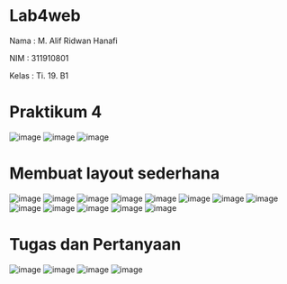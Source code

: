 # Lab4web
Nama		: M. Alif Ridwan Hanafi

NIM		: 311910801

Kelas		: Ti. 19. B1


# Praktikum 4

![image](https://user-images.githubusercontent.com/81422149/114664128-778cd080-9d25-11eb-9d7d-f672a1bde12c.png)
![image](https://user-images.githubusercontent.com/81422149/114664134-7a87c100-9d25-11eb-97ee-033ac3fe627b.png)
![image](https://user-images.githubusercontent.com/81422149/114664142-7d82b180-9d25-11eb-8ff8-791fc04a809d.png)

# Membuat layout sederhana

![image](https://user-images.githubusercontent.com/81422149/114664188-8a070a00-9d25-11eb-9277-da3bd52b8a62.png)
![image](https://user-images.githubusercontent.com/81422149/114664262-a5721500-9d25-11eb-85d1-bb4a1f58aaab.png)
![image](https://user-images.githubusercontent.com/81422149/114664265-a73bd880-9d25-11eb-8b86-dbdfdbf5a394.png)
![image](https://user-images.githubusercontent.com/81422149/114664274-ab67f600-9d25-11eb-8fc6-73907f96c3eb.png)
![image](https://user-images.githubusercontent.com/81422149/114664278-ae62e680-9d25-11eb-8968-0d73cd8c26f6.png)
![image](https://user-images.githubusercontent.com/81422149/114664286-b15dd700-9d25-11eb-90f4-20e09b30a6f8.png)
![image](https://user-images.githubusercontent.com/81422149/114664295-b3c03100-9d25-11eb-86e0-9d029178e7d8.png)
![image](https://user-images.githubusercontent.com/81422149/114664302-b6bb2180-9d25-11eb-9fe9-8dc5949d9992.png)
![image](https://user-images.githubusercontent.com/81422149/114664310-b9b61200-9d25-11eb-817d-5c252d24d757.png)
![image](https://user-images.githubusercontent.com/81422149/114664319-bcb10280-9d25-11eb-9dc5-01f26423a27a.png)
![image](https://user-images.githubusercontent.com/81422149/114664333-c20e4d00-9d25-11eb-95e8-61ef094f255c.png)
![image](https://user-images.githubusercontent.com/81422149/114664347-c470a700-9d25-11eb-9acf-cd002a0ef874.png)
![image](https://user-images.githubusercontent.com/81422149/114664361-c76b9780-9d25-11eb-88fe-5c0afef7d239.png)

# Tugas dan Pertanyaan

![image](https://user-images.githubusercontent.com/81422149/114664380-cfc3d280-9d25-11eb-9557-c0411b1c439a.png)
![image](https://user-images.githubusercontent.com/81422149/114664389-d2bec300-9d25-11eb-8b0c-0369e45b514b.png)
![image](https://user-images.githubusercontent.com/81422149/114664398-d6524a00-9d25-11eb-84ff-7742b207d6e3.png)
![image](https://user-images.githubusercontent.com/81422149/114664459-eb2edd80-9d25-11eb-9993-155c9543a174.png)
